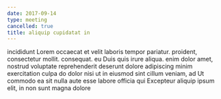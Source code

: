 ```yaml
---
date: 2017-09-14
type: meeting
cancelled: true
title: aliquip cupidatat in
---
```

incididunt Lorem occaecat et velit laboris tempor pariatur. proident, consectetur mollit. consequat. eu Duis quis irure aliqua. enim dolor amet, nostrud voluptate reprehenderit deserunt dolore adipiscing minim exercitation culpa do dolor nisi ut in eiusmod sint cillum veniam, ad Ut commodo ea sit nulla aute esse labore officia qui Excepteur aliquip ipsum elit, in non sunt magna dolore